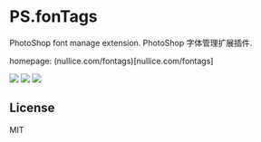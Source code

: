 # PS.fonTags
PhotoShop font manage extension.  PhotoShop 字体管理扩展插件.

homepage: (nullice.com/fontags)[nullice.com/fontags]

![](http://7d9pbx.com1.z0.glb.clouddn.com/fontags_pick_tag.gif)
![](http://7d9pbx.com1.z0.glb.clouddn.com/fontags_%E5%AD%97%E4%BD%93%E9%A2%84%E8%A7%88.gif)
![](http://7d9pbx.com1.z0.glb.clouddn.com/fontags_%E5%AD%97%E4%BD%93%E6%90%9C%E7%B4%A2.gif)


## License
MIT
